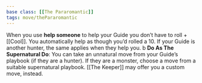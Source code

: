 ```yaml
---
base class: [[The Pararomantic]]
tags: move/thePararomantic
---
```

 When you use **help someone** to help your Guide you don’t have to roll +[[Cool]]. You automatically help as though you’d rolled a 10. If your Guide is another hunter, the same applies when they help you. b **Do As The Supernatural Do**: You can take an unnatural move from your Guide’s playbook (if they are a hunter). If they are a monster, choose a move from a suitable supernatural playbook. [[The Keeper]] may offer you a custom move, instead.
